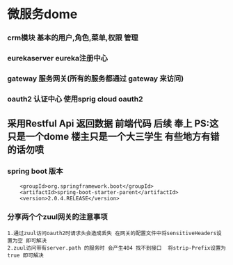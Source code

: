 # 微服务dome

### crm模块   	基本的用户,角色,菜单,权限 管理
### eurekaserver  eureka注册中心
### gateway  服务网关(所有的服务都通过 gateway 来访问)

### oauth2 认证中心 使用sprig cloud oauth2 

## 采用Restful Api 返回数据  前端代码 后续 奉上  PS:这只是一个dome 楼主只是一个大三学生 有些地方有错的话勿喷

### spring boot 版本
		<groupId>org.springframework.boot</groupId>
        <artifactId>spring-boot-starter-parent</artifactId>
        <version>2.0.4.RELEASE</version>

### 分享两个个zuul网关的注意事项 

	1.通过zuul访问oauth2时请求头会造成丢失 在网关的配置文件中将sensitiveHeaders设置为空 即可解决
	2.zuul访问带有server.path 的服务时 会产生404 找不到接口  将strip-Prefix设置为true 即可解决
